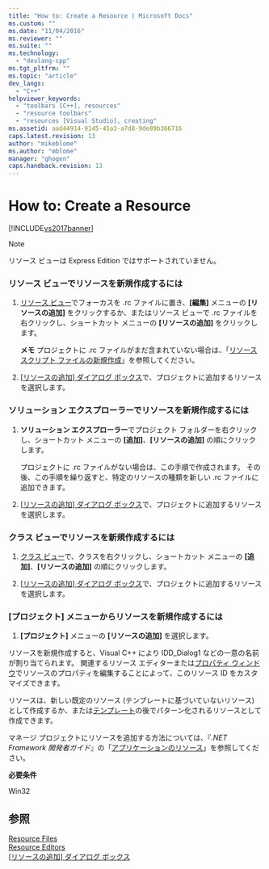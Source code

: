 ```yaml
---
title: "How to: Create a Resource | Microsoft Docs"
ms.custom: ""
ms.date: "11/04/2016"
ms.reviewer: ""
ms.suite: ""
ms.technology: 
  - "devlang-cpp"
ms.tgt_pltfrm: ""
ms.topic: "article"
dev_langs: 
  - "C++"
helpviewer_keywords: 
  - "toolbars [C++], resources"
  - "resource toolbars"
  - "resources [Visual Studio], creating"
ms.assetid: aad44914-9145-45a3-a7d8-9de89b366716
caps.latest.revision: 13
author: "mikeblome"
ms.author: "mblome"
manager: "ghogen"
caps.handback.revision: 13
---
```

# How to: Create a Resource
[!INCLUDE[vs2017banner](../assembler/inline/includes/vs2017banner.md)]

> [!NOTE]
>  リソース ビューは Express Edition ではサポートされていません。  
  
### リソース ビューでリソースを新規作成するには  
  
1.  [リソース ビュー](../windows/resource-view-window.md)でフォーカスを .rc ファイルに置き、**\[編集\]** メニューの **\[リソースの追加\]** をクリックするか、またはリソース ビューで .rc ファイルを右クリックし、ショートカット メニューの **\[リソースの追加\]** をクリックします。  
  
     **メモ** プロジェクトに .rc ファイルがまだ含まれていない場合は、「[リソース スクリプト ファイルの新規作成](../windows/how-to-create-a-resource-script-file.md)」を参照してください。  
  
2.  [&#91;リソースの追加&#93; ダイアログ ボックス](../Topic/Add%20Resource%20Dialog%20Box.md)で、プロジェクトに追加するリソースを選択します。  
  
### ソリューション エクスプローラーでリソースを新規作成するには  
  
1.  **ソリューション エクスプローラー**でプロジェクト フォルダーを右クリックし、ショートカット メニューの **\[追加\]**、**\[リソースの追加\]** の順にクリックします。  
  
     プロジェクトに .rc ファイルがない場合は、この手順で作成されます。 その後、この手順を繰り返すと、特定のリソースの種類を新しい .rc ファイルに追加できます。  
  
2.  [&#91;リソースの追加&#93; ダイアログ ボックス](../Topic/Add%20Resource%20Dialog%20Box.md)で、プロジェクトに追加するリソースを選択します。  
  
### クラス ビューでリソースを新規作成するには  
  
1.  [クラス ビュー](http://msdn.microsoft.com/ja-jp/8d7430a9-3e33-454c-a9e1-a85e3d2db925)で、クラスを右クリックし、ショートカット メニューの **\[追加\]**、**\[リソースの追加\]** の順にクリックします。  
  
2.  [&#91;リソースの追加&#93; ダイアログ ボックス](../Topic/Add%20Resource%20Dialog%20Box.md)で、プロジェクトに追加するリソースを選択します。  
  
### \[プロジェクト\] メニューからリソースを新規作成するには  
  
1.  **\[プロジェクト\]** メニューの **\[リソースの追加\]** を選択します。  
  
 リソースを新規作成すると、Visual C\+\+ により IDD\_Dialog1 などの一意の名前が割り当てられます。 関連するリソース エディターまたは[プロパティ ウィンドウ](../Topic/Properties%20Window.md)でリソースのプロパティを編集することによって、このリソース ID をカスタマイズできます。  
  
 リソースは、新しい既定のリソース \(テンプレートに基づいていないリソース\) として作成するか、または[テンプレート](../Topic/How%20to:%20Use%20Resource%20Templates.md)の後でパターン化されるリソースとして作成できます。  
  
 マネージ プロジェクトにリソースを追加する方法については、『*.NET Framework 開発者ガイド*』の「[アプリケーションのリソース](../Topic/Resources%20in%20Desktop%20Apps.md)」を参照してください。  
  
 **必要条件**  
  
 Win32  
  
## 参照  
 [Resource Files](../mfc/resource-files-visual-studio.md)   
 [Resource Editors](../mfc/resource-editors.md)   
 [\[リソースの追加\] ダイアログ ボックス](../Topic/Add%20Resource%20Dialog%20Box.md)